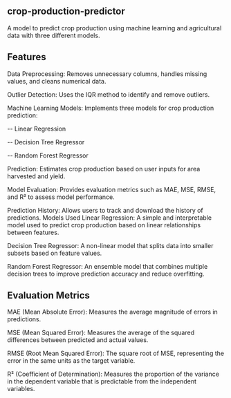 ## crop-production-predictor
A model to predict crop production using machine learning and agricultural data with three different models.
## Features
Data Preprocessing: Removes unnecessary columns, handles missing values, and cleans numerical data.

Outlier Detection: Uses the IQR method to identify and remove outliers.

Machine Learning Models: Implements three models for crop production prediction:

-- Linear Regression

-- Decision Tree Regressor

-- Random Forest Regressor

Prediction: Estimates crop production based on user inputs for area harvested and yield.

Model Evaluation: Provides evaluation metrics such as MAE, MSE, RMSE, and R² to assess model performance.

Prediction History: Allows users to track and download the history of predictions.
Models Used
Linear Regression: A simple and interpretable model used to predict crop production based on linear relationships between features.

Decision Tree Regressor: A non-linear model that splits data into smaller subsets based on feature values.

Random Forest Regressor: An ensemble model that combines multiple decision trees to improve prediction accuracy and reduce overfitting.

## Evaluation Metrics

MAE (Mean Absolute Error): Measures the average magnitude of errors in predictions.

MSE (Mean Squared Error): Measures the average of the squared differences between predicted and actual values.

RMSE (Root Mean Squared Error): The square root of MSE, representing the error in the same units as the target variable.

R² (Coefficient of Determination): Measures the proportion of the variance in the dependent variable that is predictable from the independent variables.
